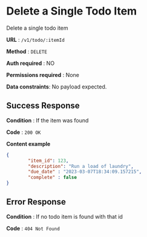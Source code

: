 # Delete a Single Todo Item
Delete a single todo item

**URL** : `/v1/todo/:itemId`

**Method** : `DELETE`

**Auth required** : NO

**Permissions required** : None

**Data constraints**: No payload expected.

## Success Response

**Condition** : If the item was found

**Code** : `200 OK`

**Content example**

```json
{
		"item_id": 123,
		"description": "Run a load of laundry",
		"due_date" : "2023-03-07T18:34:09.157215",
		"complete" : false
}
```

## Error Response

**Condition** : If no todo item is found with that id

**Code** : `404 Not Found`